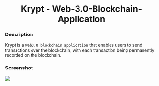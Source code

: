 <h1 align="center">Krypt - Web-3.0-Blockchain-Application</h1>

### Description
Krypt is a `Web3.0 blockchain application` that enables users to send transactions over the blockchain, with each transaction being permanently recorded on the blockchain.

### Screenshot
<img src = "https://i.ibb.co/DVF4tNW/image.png"/>
  
